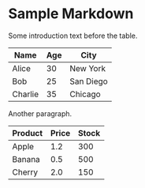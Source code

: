 
# Sample Markdown

Some introduction text before the table.

| Name     | Age | City       |
|----------|-----|------------|
| Alice    | 30  | New York   |
| Bob      | 25  | San Diego  |
| Charlie  | 35  | Chicago    |

Another paragraph.

| Product  | Price | Stock |
|----------|-------|-------|
| Apple    | 1.2   | 300   |
| Banana   | 0.5   | 500   |
| Cherry   | 2.0   | 150   |
